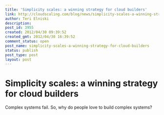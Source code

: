 ```yaml
---
title: 'Simplicity scales: a winning strategy for cloud builders'
link: http://cloudscaling.com/blog/news/simplicity-scales-a-winning-strategy-for-cloud-builders/
author: Teri Elniski
description: 
post_id: 3955
created: 2012/04/30 09:39:52
created_gmt: 2012/04/30 16:39:52
comment_status: open
post_name: simplicity-scales-a-winning-strategy-for-cloud-builders
status: publish
post_type: post
layout: post
---
```


# Simplicity scales: a winning strategy for cloud builders

Complex systems fail. So, why do people love to build complex systems?